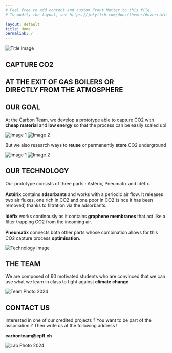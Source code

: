 ```yaml
---
# Feel free to add content and custom Front Matter to this file.
# To modify the layout, see https://jekyllrb.com/docs/themes/#overriding-theme-defaults

layout: default
title: Home
permalink: /
---
```

<section id="title-section">
    <div class="title-content">
        <img src="{{ '/assets/images/logo.png' | relative_url }}" alt="Title Image" class="title-image">
        <h1 class="title-text">CAPTURE CO2</h1>
        <h2 class="subtitle-text">AT THE EXIT OF <strong>GAS BOILERS</strong> OR <br>DIRECTLY FROM THE <strong>ATMOSPHERE</strong> </h2>
    </div>
</section>

<section id="OUR GOAL">
    <h1>OUR GOAL</h1>
    <p>At the Carbon Team, we develop a prototype able to capture CO2 with <strong>cheap material</strong> and <strong>low energy</strong> so that the process can be easily scaled up!
    </p>
    <div class="image-row">
        <img src="{{ '/assets/images/schema.webp' | relative_url }}" alt="Image 1" class="goal-image">
        <img src="{{ '/assets/images/proto.webp' | relative_url }}" alt="Image 2" class="goal-image">
    </div>
    <p>But we also research ways to <strong>reuse</strong> or permanently <strong>store</strong> CO2 underground
    </p>
    <div class="image-row">
        <img src="{{ '/assets/images/exterieur.jpg' | relative_url }}" alt="Image 1" class="goal-image">
        <img src="{{ '/assets/images/ground.jpg' | relative_url }}" alt="Image 2" class="goal-image">
    </div>
</section>

<section id="OUR TECHNOLOGY">
    <h1>OUR TECHNOLOGY</h1>
    <p> Our prototype consists of three parts : Astérix, Pneumatix and Idéfix.<br>
    <br><strong>Astérix</strong> contains <strong>adsorbants</strong> and works with a periodic air flow. It releases two air fluxes, one rich in CO2 and one poor in CO2 (since it has been removed) thanks to filtration via the adsorbants.
    <br>
    <br><strong>Idéfix</strong> works continously as it contains <strong>graphene membranes</strong> that act like a 
    <br>filter trapping CO2 from the incoming air.
    <br>
    <br><strong>Pneumatix</strong> connects both other parts whose combination allows for this CO2 capture process <strong>optimisation</strong>. </p>
    <img src="{{ '/assets/images/bro_en.jpg' | relative_url }}" alt="Technology Image" class="solo-image">
</section>

<section id="THE TEAM">
    <h1>THE TEAM</h1>
    <p>We are composed of 60 motivated students who are convinced that we can use what we learn in class to fight against <strong>climate change</strong></p>
    <img src="{{ '/assets/images/photo2024.jpeg' | relative_url }}" alt="Team Photo 2024" class="solo-image">
</section>

<section id="CONTACT US">
    <h1>CONTACT US</h1>
    <p> Interested in one of our credited projects ? You want to be part of the association ? Then write us at the following address ! </p>
    <p class="contact-email"><strong>carbonteam@epfl.ch</strong></p>
    <img src="{{ '/assets/images/lab.webp' | relative_url }}" alt="Lab Photo 2024" class="solo-image">
</section>